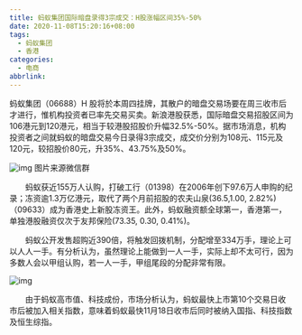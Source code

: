 ```yaml
---
title: 蚂蚁集团国际暗盘录得3宗成交：H股涨幅区间35%-50%
date: 2020-11-08T15:20:16+08:00
tags:
  - 蚂蚁集团
  - 香港
categories:
  - 电商
abbrlink:
---
```


蚂蚁集团（06688）H 股将於本周四挂牌，其散户的暗盘交易场要在周三收市后才进行，惟机构投资者已率先交易买卖。新浪港股获悉，国际暗盘交易招股区间为106港元到120港元，相当于较港股招股价升幅32.5%-50%。据市场消息，机构投资者之间就蚂蚁的暗盘交易今日录得3宗成交，成交价分别为108元、115元及120元，较招股价80元，升35%、43.75%及50%。

![img](https://cdn.jsdelivr.net/gh/yakeing/Documentation@main/Hexo/images/2014-kcieyvz6511556.png)
图片来源微信群

　　蚂蚁获近155万人认购，打破工行（01398）在2006年创下97.6万人申购的纪录；冻资逾1.3万亿港元，取代了两个月前招股的农夫山泉(36.5,1.00, 2.82%)（09633）成为香港史上新股冻资王。此外，蚂蚁融资额全球第一，香港第一，单独港股融资仅次于友邦保险(73.35, 0.30, 0.41%)。

　　蚂蚁公开发售超购近390倍，将触发回拨机制，分配增至334万手，理论上可以人人一手。有分析认为，虽然理论上能做到一人一手，实际上却不太可行，因为多数人会以甲组认购，若一人一手，甲组尾段的分配非常有限。

![img](https://cdn.jsdelivr.net/gh/yakeing/Documentation@main/Hexo/images/6aba-kcieyvz6505712.png)

　　由于蚂蚁高市值、科技成份，市场分析认为，蚂蚁最快上市第10个交易日收市后被加入相关指数，意味着蚂蚁最快11月18日收市后同时被纳入国指、科技指数及恒生综指。